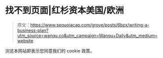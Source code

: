 # 找不到页面|红杉资本美国/欧洲

> 原文：<https://www.sequoiacap.com/grove/posts/6bzx/writing-a-business-plan?utm_source=wanqu.co&utm_campaign=Wanqu+Daily&utm_medium=website>

浏览本网站即表示您同意我们的 cookie 政策。